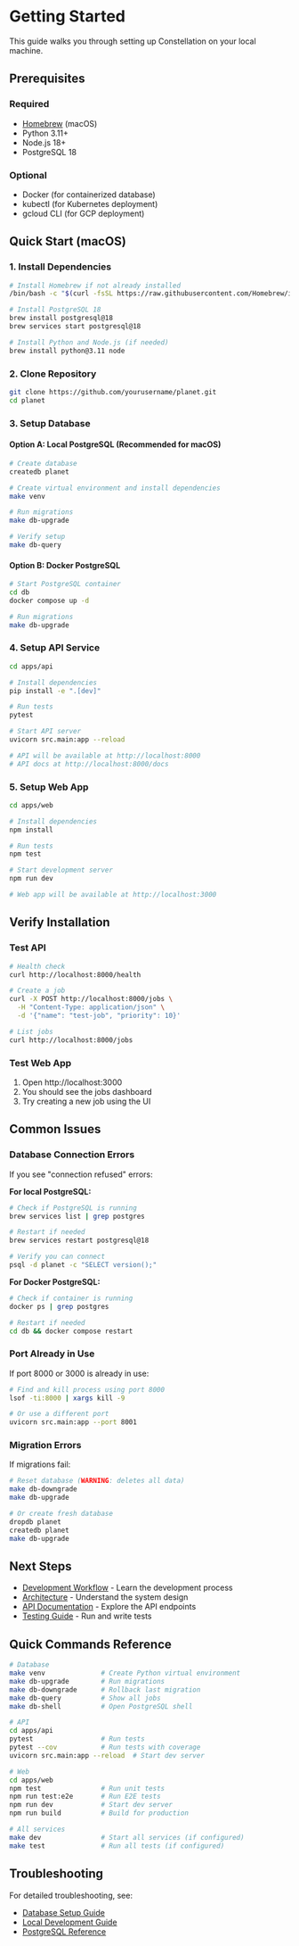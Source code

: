 # Getting Started

This guide walks you through setting up Constellation on your local machine.

## Prerequisites

### Required
- [Homebrew](https://brew.sh) (macOS)
- Python 3.11+
- Node.js 18+
- PostgreSQL 18

### Optional
- Docker (for containerized database)
- kubectl (for Kubernetes deployment)
- gcloud CLI (for GCP deployment)

## Quick Start (macOS)

### 1. Install Dependencies

```bash
# Install Homebrew if not already installed
/bin/bash -c "$(curl -fsSL https://raw.githubusercontent.com/Homebrew/install/HEAD/install.sh)"

# Install PostgreSQL 18
brew install postgresql@18
brew services start postgresql@18

# Install Python and Node.js (if needed)
brew install python@3.11 node
```

### 2. Clone Repository

```bash
git clone https://github.com/yourusername/planet.git
cd planet
```

### 3. Setup Database

#### Option A: Local PostgreSQL (Recommended for macOS)

```bash
# Create database
createdb planet

# Create virtual environment and install dependencies
make venv

# Run migrations
make db-upgrade

# Verify setup
make db-query
```

#### Option B: Docker PostgreSQL

```bash
# Start PostgreSQL container
cd db
docker compose up -d

# Run migrations
make db-upgrade
```

### 4. Setup API Service

```bash
cd apps/api

# Install dependencies
pip install -e ".[dev]"

# Run tests
pytest

# Start API server
uvicorn src.main:app --reload

# API will be available at http://localhost:8000
# API docs at http://localhost:8000/docs
```

### 5. Setup Web App

```bash
cd apps/web

# Install dependencies
npm install

# Run tests
npm test

# Start development server
npm run dev

# Web app will be available at http://localhost:3000
```

## Verify Installation

### Test API

```bash
# Health check
curl http://localhost:8000/health

# Create a job
curl -X POST http://localhost:8000/jobs \
  -H "Content-Type: application/json" \
  -d '{"name": "test-job", "priority": 10}'

# List jobs
curl http://localhost:8000/jobs
```

### Test Web App

1. Open http://localhost:3000
2. You should see the jobs dashboard
3. Try creating a new job using the UI

## Common Issues

### Database Connection Errors

If you see "connection refused" errors:

**For local PostgreSQL:**
```bash
# Check if PostgreSQL is running
brew services list | grep postgres

# Restart if needed
brew services restart postgresql@18

# Verify you can connect
psql -d planet -c "SELECT version();"
```

**For Docker PostgreSQL:**
```bash
# Check if container is running
docker ps | grep postgres

# Restart if needed
cd db && docker compose restart
```

### Port Already in Use

If port 8000 or 3000 is already in use:

```bash
# Find and kill process using port 8000
lsof -ti:8000 | xargs kill -9

# Or use a different port
uvicorn src.main:app --port 8001
```

### Migration Errors

If migrations fail:

```bash
# Reset database (WARNING: deletes all data)
make db-downgrade
make db-upgrade

# Or create fresh database
dropdb planet
createdb planet
make db-upgrade
```

## Next Steps

- [Development Workflow](004_DEVELOPMENT.md) - Learn the development process
- [Architecture](003_ARCHITECTURE.md) - Understand the system design
- [API Documentation](http://localhost:8000/docs) - Explore the API endpoints
- [Testing Guide](004_DEVELOPMENT.md#testing) - Run and write tests

## Quick Commands Reference

```bash
# Database
make venv              # Create Python virtual environment
make db-upgrade        # Run migrations
make db-downgrade      # Rollback last migration
make db-query          # Show all jobs
make db-shell          # Open PostgreSQL shell

# API
cd apps/api
pytest                 # Run tests
pytest --cov           # Run tests with coverage
uvicorn src.main:app --reload  # Start dev server

# Web
cd apps/web
npm test               # Run unit tests
npm run test:e2e       # Run E2E tests
npm run dev            # Start dev server
npm run build          # Build for production

# All services
make dev               # Start all services (if configured)
make test              # Run all tests (if configured)
```

## Troubleshooting

For detailed troubleshooting, see:
- [Database Setup Guide](old/SETUP.md)
- [Local Development Guide](old/LOCAL_DEV.md)
- [PostgreSQL Reference](old/PG.md)
